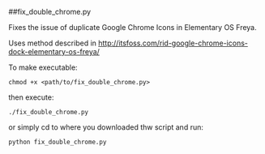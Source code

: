 ##fix_double_chrome.py

Fixes the issue of duplicate Google Chrome Icons in Elementary OS Freya.

Uses method described in http://itsfoss.com/rid-google-chrome-icons-dock-elementary-os-freya/

To make executable:

`chmod +x <path/to/fix_double_chrome.py>`

then execute:

`./fix_double_chrome.py`

or simply cd to where you downloaded thw script and run:

`python fix_double_chrome.py`
